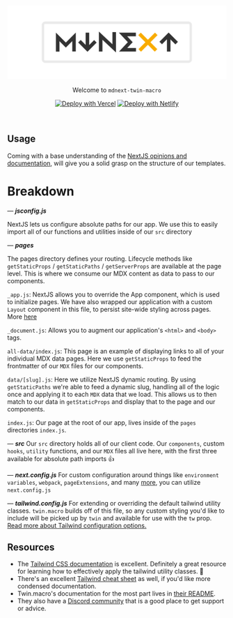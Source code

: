<!-- markdownlint-disable MD033 MD041 -->

![mdnext](./mdnext.png)

<div align="center">

Welcome to `mdnext-twin-macro`

[![Deploy with Vercel](https://vercel.com/button)](https://vercel.com/import/git?s=https%3A%2F%2Fgithub.com%2Fdomitriusclark%2Fmdnext-twin-macro)
[![Deploy with Netlify](https://www.netlify.com/img/deploy/button.svg)](https://app.netlify.com/start/deploy?repository=https://github.com/domitriusclark/mdnext-twin-macro)

<br/>

</div>

## Usage

Coming with a base understanding of the [NextJS opinions and documentation](https://nextjs.org/docs/getting-started), will give you a solid grasp on the structure of our templates.

# Breakdown

— **_jsconfig.js_**

NextJS lets us configure absolute paths for our app. We use this to easily import all of our functions and utilities inside of our `src` directory

— **_pages_**

The pages directory defines your routing. Lifecycle methods like `getStaticProps` / `getStaticPaths` / `getServerProps` are available at the page level. This is where we consume our MDX content as data to pass to our components.

`_app.js`:
NextJS allows you to override the App component, which is used to initialize pages. We have also wrapped our application with a custom `Layout` component in this file, to persist site-wide styling across pages. More [here](https://nextjs.org/docs/advanced-features/custom-app)

`_document.js`:
Allows you to augment our application's `<html>` and `<body>` tags.

`all-data/index.js`:
This page is an example of displaying links to all of your individual MDX data pages. Here we use `getStaticProps` to feed the frontmatter of our `MDX` files for our components.

`data/[slug].js`:
Here we utilize NextJS dynamic routing. By using `getStaticPaths` we're able to feed a dynamic slug, handling all of the logic once and applying it to each `MDX` data that we load. This allows us to then match to our data in `getStaticProps` and display that to the page and our components.

`index.js`:
Our page at the root of our app, lives inside of the `pages` directories `index.js`.

— **_src_**
Our `src` directory holds all of our client code. Our `components`, custom `hooks`, `utility` functions, and our `MDX` files all live here, with the first three available for absolute path imports 👍

— **_next.config.js_**
For custom configuration around things like `environment variables`, `webpack`, `pageExtensions`, and many [more](https://github.com/vercel/next.js/blob/canary/packages/next/next-server/server/config.ts#L12-L63), you can utilize `next.config.js`

— **_tailwind.config.js_**
For extending or overriding the default tailwind utility classes. `twin.macro` builds off of this file, so any custom styling you'd like to include will be picked up by `twin` and available for use with the `tw` prop. [Read more about Tailwind configuration options.](https://tailwindcss.com/docs/configuration#app)

## Resources

- The [Tailwind CSS documentation](https://tailwindcss.com/) is excellent. Definitely a great resource for learning how to effectively apply the tailwind utility classes. 💯
- There's an excellent [Tailwind cheat sheet](https://nerdcave.com/tailwind-cheat-sheet) as well, if you'd like more condensed documentation.
- Twin.macro's documentation for the most part lives in [their README](https://github.com/ben-rogerson/twin.macro).
- They also have a [Discord community](https://discord.gg/Xj6x9z7) that is a good place to get support or advice.
